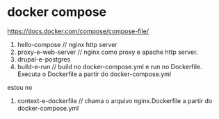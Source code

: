 # docker compose

https://docs.docker.com/compose/compose-file/

1. hello-compose   // nginx http server
1. proxy-e-web-server  // nginx como proxy e apache http server.
1. drupal-e-postgres
1. build-e-run  // build no docker-compose.yml e run no Dockerfile. Executa o Dockerfile a partir do docker-compose.yml


estou no
1. context-e-dockerfile  // chama o arquivo nginx.Dockerfile a partir do docker-compose.yml
